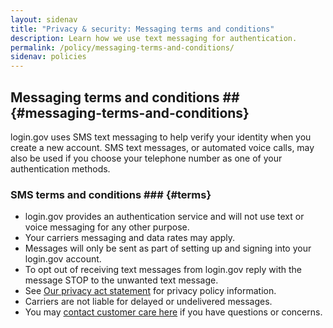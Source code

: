 ```yaml
---
layout: sidenav
title: "Privacy & security: Messaging terms and conditions"
description: Learn how we use text messaging for authentication.
permalink: /policy/messaging-terms-and-conditions/
sidenav: policies
---
```

## Messaging terms and conditions ## {#messaging-terms-and-conditions}

login.gov uses SMS text messaging to help verify your identity when you create a new account. SMS text messages, or automated voice calls, may also be used if you choose your telephone number as one of your authentication methods.

### SMS terms and conditions ### {#terms}

* login.gov provides an authentication service and will not use text or voice messaging for any other purpose.
* Your carriers messaging and data rates may apply.
* Messages will only be sent as part of setting up and signing into your login.gov account.
* To opt out of receiving text messages from login.gov reply with the message STOP to the unwanted text message.
* See [Our privacy act statement](/policy/our-privacy-act-statement/) for privacy policy information.
* Carriers are not liable for delayed or undelivered messages.
* You may [contact customer care here](/contact/) if you have questions or concerns.
